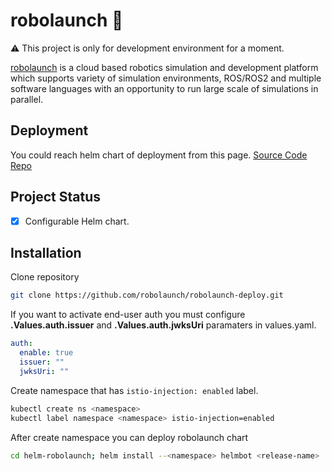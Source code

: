# robolaunch :rocket:

:warning: This project is only for development environment for a moment.

[robolaunch](https://www.robolaunch.io) is a cloud based robotics simulation and development platform which supports variety of simulation environments, ROS/ROS2 and multiple software languages with an opportunity to run large scale of simulations in parallel.

## Deployment

You could reach helm chart of deployment from this page.
[Source Code Repo](https://github.com/robolaunch/robolaunch)

## Project Status

- [x] Configurable Helm chart.

## Installation

Clone repository

```bash
git clone https://github.com/robolaunch/robolaunch-deploy.git
```

If you want to activate end-user auth you must configure **.Values.auth.issuer** and **.Values.auth.jwksUri** paramaters in values.yaml.

```yaml
auth:
  enable: true
  issuer: ""
  jwksUri: ""
```

Create namespace that has `istio-injection: enabled` label.

```bash
kubectl create ns <namespace>
kubectl label namespace <namespace> istio-injection=enabled
```

After create namespace you can deploy robolaunch chart

```bash
cd helm-robolaunch; helm install --<namespace> helmbot <release-name> .
```
